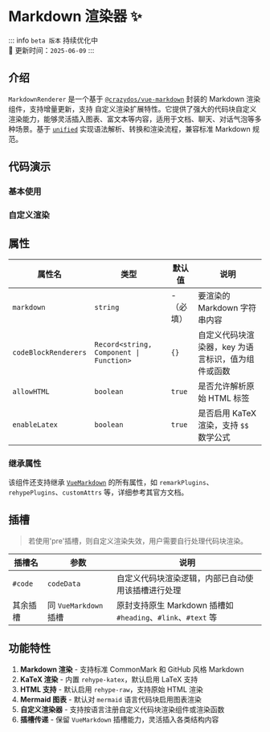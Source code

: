 # Markdown 渲染器 ✨️

::: info
`beta 版本` 持续优化中  
🧩 更新时间：`2025-06-09`
:::

## 介绍

`MarkdownRenderer` 是一个基于 [`@crazydos/vue-markdown`](https://www.npmjs.com/package/@crazydos/vue-markdown) 封装的 Markdown 渲染组件，支持增量更新，支持 自定义渲染扩展特性。它提供了强大的代码块自定义渲染能力，能够灵活插入图表、富文本等内容，适用于文档、聊天、对话气泡等多种场景。基于 [`unified`](https://unifiedjs.com/) 实现语法解析、转换和渲染流程，兼容标准 Markdown 规范。

## 代码演示

### 基本使用

<demo src="./demos/basic.vue"></demo>

### 自定义渲染

<demo src="./demos/code-renderer.vue"></demo>

## 属性

| 属性名             | 类型                   | 默认值     | 说明                                                                 |
| ------------------ | ---------------------- | ---------- | -------------------------------------------------------------------- |
| `markdown`         | `string`               | -（必填）  | 要渲染的 Markdown 字符串内容                                        |
| `codeBlockRenderers` | `Record<string, Component \| Function>` | `{}`        | 自定义代码块渲染器，key 为语言标识，值为组件或函数                  |
| `allowHTML`        | `boolean`              | `true`     | 是否允许解析原始 HTML 标签                                          |
| `enableLatex`      | `boolean`              | `true`     | 是否启用 KaTeX 渲染，支持 `$$` 数学公式                             |

### 继承属性

该组件还支持继承 [`VueMarkdown`](https://www.npmjs.com/package/@crazydos/vue-markdown) 的所有属性，如 `remarkPlugins`、`rehypePlugins`、`customAttrs` 等，详细参考其官方文档。

## 插槽
> 若使用'pre'插槽，则自定义渲染失效，用户需要自行处理代码块渲染。

| 插槽名   | 参数               | 说明                                     |
| -------- | ------------------ | ---------------------------------------- |
| `#code`  | `codeData`         | 自定义代码块渲染逻辑，内部已自动使用该插槽进行处理 |
| 其余插槽 | 同 `VueMarkdown` 插槽 | 原封支持原生 Markdown 插槽如 `#heading`、`#link`、`#text` 等 |

## 功能特性

1. **Markdown 渲染** - 支持标准 CommonMark 和 GitHub 风格 Markdown
2. **KaTeX 渲染** - 内置 `rehype-katex`，默认启用 LaTeX 支持
3. **HTML 支持** - 默认启用 `rehype-raw`，支持原始 HTML 渲染
4. **Mermaid 图表** - 默认对 `mermaid` 语言代码块启用图表渲染
5. **自定义渲染器** - 支持按语言注册自定义代码块渲染组件或渲染函数
6. **插槽传递** - 保留 `VueMarkdown` 插槽能力，灵活插入各类结构内容
